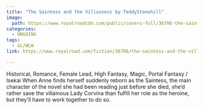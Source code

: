 ```yaml
---
title: "The Saintess and the Villainess by TeddyStonehill"
image:
  path: https://www.royalroadcdn.com/public/covers-full/36706-the-saintess-and-the-villainess-gl.jpg
categories:
  - ONGOING
tags:
  - GL/WLW
link: https://www.royalroad.com/fiction/36706/the-saintess-and-the-villainess-gl

---
```

Historical, Romance, Female Lead, High Fantasy, Magic, Portal Fantasy / Isekai
When Anne finds herself suddenly reborn as the Saintess, the main character of the novel she had been reading just before she died, she’d rather save the villainous Lady Corvina than fulfill her role as the heroine, but they’ll have to work together to do so.

